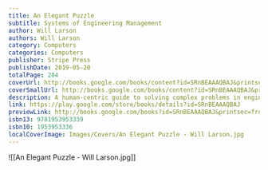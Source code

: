 ```yaml
---
title: An Elegant Puzzle
subtitle: Systems of Engineering Management
author: Will Larson
authors: Will Larson
category: Computers
categories: Computers
publisher: Stripe Press
publishDate: 2019-05-20
totalPage: 284
coverUrl: http://books.google.com/books/content?id=SRnBEAAAQBAJ&printsec=frontcover&img=1&zoom=1&edge=curl&source=gbs_api
coverSmallUrl: http://books.google.com/books/content?id=SRnBEAAAQBAJ&printsec=frontcover&img=1&zoom=5&edge=curl&source=gbs_api
description: A human-centric guide to solving complex problems in engineering management, from sizing teams to handling technical debt. There’s a saying that people don’t leave companies, they leave managers. Management is a key part of any organization, yet the discipline is often self-taught and unstructured. Getting to the good solutions for complex management challenges can make the difference between fulfillment and frustration for teams—and, ultimately, between the success and failure of companies. Will Larson’s An Elegant Puzzle focuses on the particular challenges of engineering management—from sizing teams to handling technical debt to performing succession planning—and provides a path to the good solutions. Drawing from his experience at Digg, Uber, and Stripe, Larson has developed a thoughtful approach to engineering management for leaders of all levels at companies of all sizes. An Elegant Puzzle balances structured principles and human-centric thinking to help any leader create more effective and rewarding organizations for engineers to thrive in.
link: https://play.google.com/store/books/details?id=SRnBEAAAQBAJ
previewLink: http://books.google.com/books?id=SRnBEAAAQBAJ&printsec=frontcover&dq=An+Elegant+Puzzle&hl=&as_pt=BOOKS&cd=1&source=gbs_api
isbn13: 9781953953339
isbn10: 1953953336
localCoverImage: Images/Covers/An Elegant Puzzle - Will Larson.jpg
---
```

![[An Elegant Puzzle - Will Larson.jpg]]